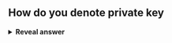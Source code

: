 ## How do you denote private key
<details>
<summary><b>Reveal answer</b></summary>
(n,d)
</details>
